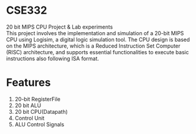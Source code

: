 # CSE332
20 bit MIPS CPU Project &amp; Lab experiments
<br>
This project involves the implementation and simulation of a 20-bit MIPS CPU using Logisim, a digital logic simulation tool. The CPU design is based on the MIPS architecture, which is a Reduced Instruction Set Computer (RISC) architecture, and supports essential functionalities to execute basic instructions also following ISA format.
<br>
# Features
1. 20-bit RegisterFile
2. 20 bit ALU
3. 20 bit CPU(Datapath)
4. Control Unit
5. ALU Control Signals

